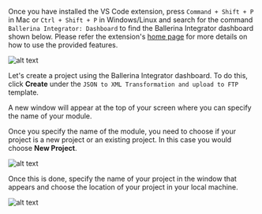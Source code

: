 Once you have installed the VS Code extension, press `Command + Shift + P` in Mac or `Ctrl + Shift + P` in Windows/Linux and search for the command `Ballerina Integrator: Dashboard` to find the Ballerina Integrator dashboard shown below. Please refer the extension's [home page](https://marketplace.visualstudio.com/items?itemName=WSO2.ballerina-integrator) for more details on how to use the provided features.

![alt text](../../../../assets/img/vs-code-landing.png)

Let's create a project using the Ballerina Integrator dashboard. To do this, click **Create** under the `JSON to XML Transformation and upload to FTP` template. 

A new window will appear at the top of your screen where you can specify the name of your module.

Once you specify the name of the module, you need to choose if your project is a new project or an existing project. In this case you would choose **New Project**.

![alt text](../../../../assets/img/new-existing-project.png)

Once this is done, specify the name of your project in the window that appears and choose the location of your project in your local machine.

![alt text](../../../../assets/img/project-name-new.png)